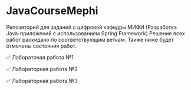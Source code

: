 # JavaCourseMephi
Репозиторий для заданий с цифровой кафедры МИФИ (Разработка Java-приложений с использованием Spring Framework)
Решение всех работ раскидано по соответствующим веткам.
Также ниже будет отмечены состояния работ.

✅ Лаборатоная работа №1

✅ Лабораторная работа №2

✅ Лабораторная работа №3
